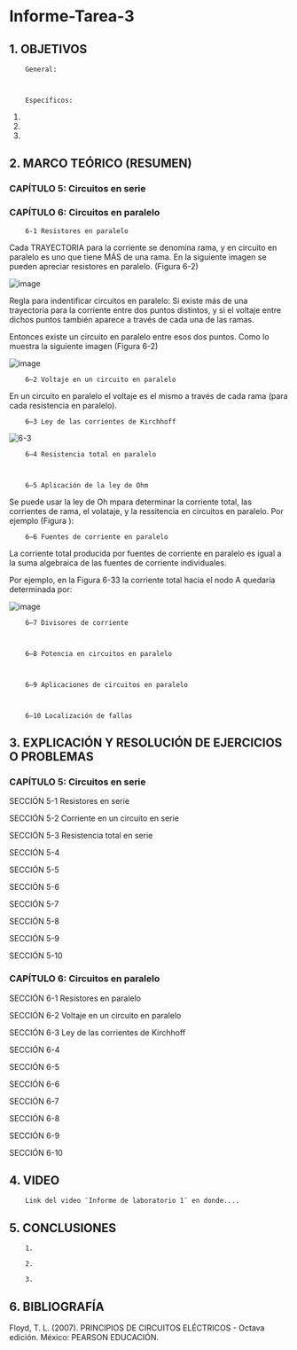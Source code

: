 # Informe-Tarea-3

## 1. OBJETIVOS
 
        General: 

        

        Específicos: 
 
 1. 
        
 2.
        
 3. 
        

## 2. MARCO TEÓRICO (RESUMEN)

### CAPÍTULO 5: Circuitos en serie



### CAPÍTULO 6: Circuitos en paralelo

        6-1 Resistores en paralelo

Cada TRAYECTORIA para la corriente se denomina rama, y en circuito en paralelo es uno que tiene MÁS de una rama. En la siguiente imagen se pueden apreciar resistores en paralelo. (Figura 6-2)

![image](https://user-images.githubusercontent.com/93396250/143183430-fd5b2fb3-de90-4b4d-938e-8dde3bc26ccf.png)


Regla para indentificar circuitos en paralelo:  Si existe más de una trayectoria para la corriente entre dos puntos distintos, y si el voltaje entre dichos puntos también aparece a través de cada una de las ramas.

Entonces existe un circuito en paralelo entre esos dos puntos. Como lo muestra la siguiente imagen (Figura 6-2)

![image](https://user-images.githubusercontent.com/93396250/143183449-543b0898-0636-4fdf-b578-064dd29a5e14.png)


        6–2 Voltaje en un circuito en paralelo

En un circuito en paralelo el voltaje es el mismo a través de cada rama (para cada resistencia en paralelo). 

        6–3 Ley de las corrientes de Kirchhoff    

![6-3](https://user-images.githubusercontent.com/93396250/143185492-0ae4029b-d516-4db1-b4c2-c834d9cdf90a.jpg)

        6–4 Resistencia total en paralelo



        6–5 Aplicación de la ley de Ohm

Se puede usar la ley de Oh mpara determinar la corriente total, las corrientes de rama, el volataje, y la ressitencia en circuitos en paralelo. Por ejemplo (Figura ):

        6–6 Fuentes de corriente en paralelo

La corriente total producida por fuentes de corriente en paralelo es igual a la suma algebraica de las fuentes de corriente individuales.

Por ejemplo, en la Figura 6-33 la corriente total hacia el nodo A quedaría determinada por: 

![image](https://user-images.githubusercontent.com/93396250/143186991-d476383f-85b3-4936-a6d6-b3c6462aca59.png)


        6–7 Divisores de corriente



        6–8 Potencia en circuitos en paralelo



        6–9 Aplicaciones de circuitos en paralelo



        6–10 Localización de fallas



## 3. EXPLICACIÓN Y RESOLUCIÓN DE EJERCICIOS O PROBLEMAS

### CAPÍTULO 5: Circuitos en serie

SECCIÓN 5-1 Resistores en serie

SECCIÓN 5-2 Corriente en un circuito en serie 

SECCIÓN 5-3 Resistencia total en serie 

SECCIÓN 5-4

SECCIÓN 5-5

SECCIÓN 5-6

SECCIÓN 5-7

SECCIÓN 5-8

SECCIÓN 5-9

SECCIÓN 5-10

### CAPÍTULO 6: Circuitos en paralelo

SECCIÓN 6-1 Resistores en paralelo

SECCIÓN 6-2 Voltaje en un circuito en paralelo

SECCIÓN 6-3 Ley de las corrientes de Kirchhoff

SECCIÓN 6-4 

SECCIÓN 6-5 

SECCIÓN 6-6 

SECCIÓN 6-7 

SECCIÓN 6-8 

SECCIÓN 6-9 

SECCIÓN 6-10 

## 4. VIDEO

        Link del video ¨Informe de laboratorio 1¨ en donde....

## 5. CONCLUSIONES

        1.
        
        2.
        
        3.
        


## 6. BIBLIOGRAFÍA

Floyd, T. L. (2007). PRINCIPIOS DE CIRCUITOS ELÉCTRICOS - Octava edición. México: PEARSON EDUCACIÓN.
